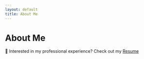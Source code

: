 ```yaml
---
layout: default
title: About Me
---
```

# About Me

📄 Interested in my professional experience? Check out my <a href="/resume.md">Resume</a>